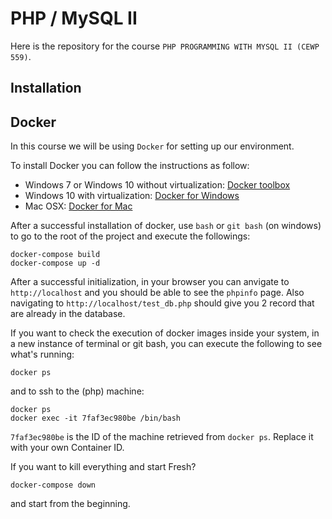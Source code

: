 # PHP / MySQL II #

Here is the repository for the course `PHP PROGRAMMING WITH MYSQL II (CEWP 559)`. 

## Installation ##

## Docker ##
In this course we will be using `Docker` for setting up our environment. 

To install Docker you can follow the instructions as follow:

- Windows 7 or Windows 10 without virtualization: [Docker toolbox](https://docs.docker.com/toolbox/toolbox_install_windows/)
- Windows 10 with virtualization: [Docker for Windows](https://docs.docker.com/docker-for-windows/)
- Mac OSX: [Docker for Mac](https://docs.docker.com/docker-for-mac/)

After a successful installation of docker, use `bash` or `git bash` (on windows) to go to the root of the project and execute the followings:

```
docker-compose build
docker-compose up -d
```

After a successful initialization, in your browser you can anvigate to `http://localhost` and you should be able to see the `phpinfo` page. Also navigating to `http://localhost/test_db.php` should give you 2 record that are already in the database. 

If you want to check the execution of docker images inside your system, in a new instance of terminal or git bash, you can execute the following to see what's running:

```
docker ps 
```

and to ssh to the (php) machine:

```
docker ps
docker exec -it 7faf3ec980be /bin/bash
```

`7faf3ec980be` is the ID of the machine retrieved from `docker ps`. Replace it with your own Container ID.

If you want to kill everything and start Fresh?
```
docker-compose down
```

and start from the beginning.
